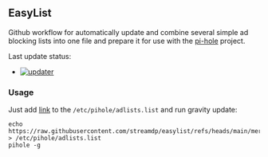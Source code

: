 ## EasyList
Github workflow for automatically update and combine several simple ad blocking lists into one file and prepare it for
use with the [pi-hole](https://github.com/pi-hole) project. 

Last update status: 
* [![updater](https://github.com/streamdp/easylist/actions/workflows/updater.yml/badge.svg)](https://github.com/streamdp/easylist/actions/workflows/updater.yml)

### Usage
Just add [link](https://raw.githubusercontent.com/streamdp/easylist/refs/heads/main/merged.hosts) to the 
`/etc/pihole/adlists.list`  and run gravity update:
```shell
echo https://raw.githubusercontent.com/streamdp/easylist/refs/heads/main/merged.hosts > /etc/pihole/adlists.list
pihole -g
```
